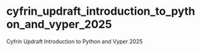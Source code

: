 # cyfrin_updraft_introduction_to_python_and_vyper_2025
Cyfrin Updraft Introduction to Python and Vyper 2025
